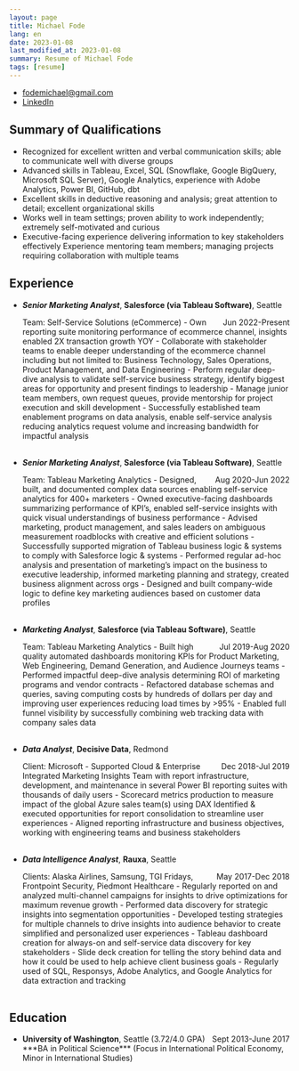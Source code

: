 ```yaml
---
layout: page
title: Michael Fode
lang: en
date: 2023-01-08
last_modified_at: 2023-01-08
summary: Resume of Michael Fode
tags: [resume]
---
```


- fodemichael@gmail.com
- [LinkedIn](https://www.linkedin.com/in/michael-fode-15098891/)

## Summary of Qualifications

- Recognized for excellent written and verbal communication skills; able to communicate well with diverse groups
- Advanced skills in Tableau, Excel, SQL (Snowflake, Google BigQuery, Microsoft SQL Server), Google Analytics, experience with Adobe Analytics, Power BI, GitHub, dbt
- Excellent skills in deductive reasoning and analysis; great attention to detail; excellent organizational skills
- Works well in team settings; proven ability to work independently; extremely self-motivated and curious
- Executive-facing experience delivering information to key stakeholders effectively
Experience mentoring team members; managing projects requiring collaboration with multiple teams

## Experience

- ***Senior Marketing Analyst***, **Salesforce (via Tableau Software)**, Seattle
  <div style="float:right">Jun 2022-Present</div>
  Team: Self-Service Solutions (eCommerce)
  - Own reporting suite monitoring performance of ecommerce channel, insights enabled 2X transaction growth YOY
  - Collaborate with stakeholder teams to enable deeper understanding of the ecommerce channel including but not limited to: Business Technology, Sales Operations, Product Management, and Data Engineering
  - Perform regular deep-dive analysis to validate self-service business strategy, identify biggest areas for opportunity and present findings to leadership
  - Manage junior team members, own request queues, provide mentorship for project execution and skill development
  - Successfully established team enablement programs on data analysis, enable self-service analysis reducing analytics request volume and increasing bandwidth for impactful analysis<br/><br/>
- ***Senior Marketing Analyst***, **Salesforce (via Tableau Software)**, Seattle
  <div style="float:right">Aug 2020-Jun 2022</div>
  Team: Tableau Marketing Analytics
  - Designed, built, and documented complex data sources enabling self-service analytics for 400+ marketers
  - Owned executive-facing dashboards summarizing performance of KPI’s, enabled self-service insights with quick visual understandings of business performance
  - Advised marketing, product management, and sales leaders on ambiguous measurement roadblocks with creative and efficient solutions
  - Successfully supported migration of Tableau business logic & systems to comply with Salesforce logic & systems
  - Performed regular ad-hoc analysis and presentation of marketing’s impact on the business to executive leadership, informed marketing planning and strategy, created business alignment across orgs
  - Designed and built company-wide logic to define key marketing audiences based on customer data profiles<br/><br/>

- ***Marketing Analyst***, **Salesforce (via Tableau Software)**, Seattle
  <div style="float:right">Jul 2019-Aug 2020</div>
  Team: Tableau Marketing Analytics
  - Built high quality automated dashboards monitoring KPIs for Product Marketing, Web Engineering, Demand Generation, and Audience Journeys teams
  - Performed impactful deep-dive analysis determining ROI of marketing programs and vendor contracts
  - Refactored database schemas and queries, saving computing costs by hundreds of dollars per day and improving user experiences reducing load times by >95%
  - Enabled full funnel visibility by successfully combining web tracking data with company sales data<br/><br/>

- ***Data Analyst***, **Decisive Data**, Redmond
  <div style="float:right">Dec 2018-Jul 2019</div>
  Client: Microsoft
  - Supported Cloud & Enterprise Integrated Marketing Insights Team with report infrastructure, development, and maintenance in several Power BI reporting suites with thousands of daily users
  - Scorecard metrics production to measure impact of the global Azure sales team(s) using DAX
  Identified & executed opportunities for report consolidation to streamline user experiences
  - Aligned reporting infrastructure and business objectives, working with engineering teams and business stakeholders<br/><br/>

- ***Data Intelligence Analyst***, **Rauxa**, Seattle
  <div style="float:right">May 2017-Dec 2018</div>
  Clients: Alaska Airlines, Samsung, TGI Fridays, Frontpoint Security, Piedmont Healthcare
  - Regularly reported on and analyzed multi-channel campaigns for insights to drive optimizations for maximum revenue growth
  - Performed data discovery for strategic insights into segmentation opportunities
  - Developed testing strategies for multiple channels to drive insights into audience behavior to create simplified and personalized user experiences
  - Tableau dashboard creation for always-on and self-service data discovery for key stakeholders
  - Slide deck creation for telling the story behind data and how it could be used to help achieve client business goals
  - Regularly used of SQL, Responsys, Adobe Analytics, and Google Analytics for data extraction and tracking<br/><br/>

## Education

- **University of Washington**, Seattle (3.72/4.0 GPA)
  <div style="float:right">Sept 2013-June 2017</div>
  ***BA in Political Science*** (Focus in International Political Economy, Minor in International Studies)<br/><br/>
